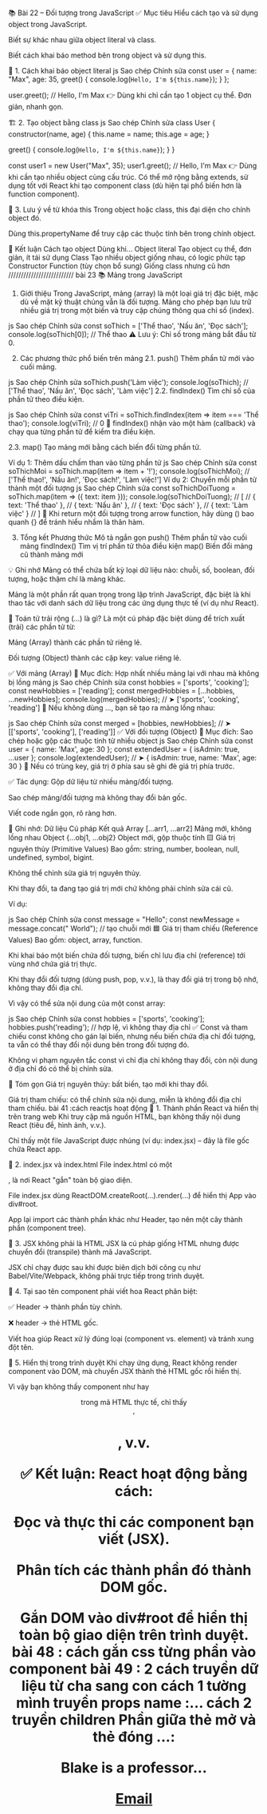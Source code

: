 📚 Bài 22 – Đối tượng trong JavaScript
✅ Mục tiêu
Hiểu cách tạo và sử dụng object trong JavaScript.

Biết sự khác nhau giữa object literal và class.

Biết cách khai báo method bên trong object và sử dụng this.

🧱 1. Cách khai báo object literal
js
Sao chép
Chỉnh sửa
const user = {
name: "Max",
age: 35,
greet() {
console.log(`Hello, I'm ${this.name}`);
}
};

user.greet(); // Hello, I'm Max
👉 Dùng khi chỉ cần tạo 1 object cụ thể. Đơn giản, nhanh gọn.

🏗️ 2. Tạo object bằng class
js
Sao chép
Chỉnh sửa
class User {
constructor(name, age) {
this.name = name;
this.age = age;
}

greet() {
console.log(`Hello, I'm ${this.name}`);
}
}

const user1 = new User("Max", 35);
user1.greet(); // Hello, I'm Max
👉 Dùng khi cần tạo nhiều object cùng cấu trúc. Có thể mở rộng bằng extends, sử dụng tốt với React khi tạo component class (dù hiện tại phổ biến hơn là function component).

🔑 3. Lưu ý về từ khóa this
Trong object hoặc class, this đại diện cho chính object đó.

Dùng this.propertyName để truy cập các thuộc tính bên trong chính object.

🧠 Kết luận
Cách tạo object Dùng khi...
Object literal Tạo object cụ thể, đơn giản, ít tái sử dụng
Class Tạo nhiều object giống nhau, có logic phức tạp
Constructor Function (tùy chọn bổ sung) Giống class nhưng cũ hơn
//////////////////////////
bài 23 📚 Mảng trong JavaScript

1. Giới thiệu
   Trong JavaScript, mảng (array) là một loại giá trị đặc biệt, mặc dù về mặt kỹ thuật chúng vẫn là đối tượng. Mảng cho phép bạn lưu trữ nhiều giá trị trong một biến và truy cập chúng thông qua chỉ số (index).

js
Sao chép
Chỉnh sửa
const soThich = ['Thể thao', 'Nấu ăn', 'Đọc sách'];
console.log(soThich[0]); // Thể thao
⚠️ Lưu ý: Chỉ số trong mảng bắt đầu từ 0.

2. Các phương thức phổ biến trên mảng
   2.1. push()
   Thêm phần tử mới vào cuối mảng.

js
Sao chép
Chỉnh sửa
soThich.push('Làm việc');
console.log(soThich); // ['Thể thao', 'Nấu ăn', 'Đọc sách', 'Làm việc']
2.2. findIndex()
Tìm chỉ số của phần tử theo điều kiện.

js
Sao chép
Chỉnh sửa
const viTri = soThich.findIndex(item => item === 'Thể thao');
console.log(viTri); // 0
🧠 findIndex() nhận vào một hàm (callback) và chạy qua từng phần tử để kiểm tra điều kiện.

2.3. map()
Tạo mảng mới bằng cách biến đổi từng phần tử.

Ví dụ 1: Thêm dấu chấm than vào từng phần tử
js
Sao chép
Chỉnh sửa
const soThichMoi = soThich.map(item => item + '!');
console.log(soThichMoi); // ['Thể thao!', 'Nấu ăn!', 'Đọc sách!', 'Làm việc!']
Ví dụ 2: Chuyển mỗi phần tử thành một đối tượng
js
Sao chép
Chỉnh sửa
const soThichDoiTuong = soThich.map(item => ({ text: item }));
console.log(soThichDoiTuong);
// [
// { text: 'Thể thao' },
// { text: 'Nấu ăn' },
// { text: 'Đọc sách' },
// { text: 'Làm việc' }
// ]
🧠 Khi return một đối tượng trong arrow function, hãy dùng () bao quanh {} để tránh hiểu nhầm là thân hàm.

3. Tổng kết
   Phương thức Mô tả ngắn gọn
   push() Thêm phần tử vào cuối mảng
   findIndex() Tìm vị trí phần tử thỏa điều kiện
   map() Biến đổi mảng cũ thành mảng mới

💡 Ghi nhớ
Mảng có thể chứa bất kỳ loại dữ liệu nào: chuỗi, số, boolean, đối tượng, hoặc thậm chí là mảng khác.

Mảng là một phần rất quan trọng trong lập trình JavaScript, đặc biệt là khi thao tác với danh sách dữ liệu trong các ứng dụng thực tế (ví dụ như React).

📌 Toán tử trải rộng (...) là gì?
Là một cú pháp đặc biệt dùng để trích xuất (trải) các phần tử từ:

Mảng (Array) thành các phần tử riêng lẻ.

Đối tượng (Object) thành các cặp key: value riêng lẻ.

✅ Với mảng (Array)
🎯 Mục đích: Hợp nhất nhiều mảng lại với nhau mà không bị lồng mảng
js
Sao chép
Chỉnh sửa
const hobbies = ['sports', 'cooking'];
const newHobbies = ['reading'];
const mergedHobbies = [...hobbies, ...newHobbies];
console.log(mergedHobbies);
// ➤ ['sports', 'cooking', 'reading']
📌 Nếu không dùng ..., bạn sẽ tạo ra mảng lồng nhau:

js
Sao chép
Chỉnh sửa
const merged = [hobbies, newHobbies];
// ➤ [['sports', 'cooking'], ['reading']]
✅ Với đối tượng (Object)
🎯 Mục đích: Sao chép hoặc gộp các thuộc tính từ nhiều object
js
Sao chép
Chỉnh sửa
const user = { name: 'Max', age: 30 };
const extendedUser = { isAdmin: true, ...user };
console.log(extendedUser);
// ➤ { isAdmin: true, name: 'Max', age: 30 }
📌 Nếu có trùng key, giá trị ở phía sau sẽ ghi đè giá trị phía trước.

✅ Tác dụng:
Gộp dữ liệu từ nhiều mảng/đối tượng.

Sao chép mảng/đối tượng mà không thay đổi bản gốc.

Viết code ngắn gọn, rõ ràng hơn.

🧠 Ghi nhớ:
Dữ liệu Cú pháp Kết quả
Array [...arr1, ...arr2] Mảng mới, không lồng nhau
Object {...obj1, ...obj2} Object mới, gộp thuộc tính
🟨 Giá trị nguyên thủy (Primitive Values)
Bao gồm: string, number, boolean, null, undefined, symbol, bigint.

Không thể chỉnh sửa giá trị nguyên thủy.

Khi thay đổi, ta đang tạo giá trị mới chứ không phải chỉnh sửa cái cũ.

Ví dụ:

js
Sao chép
Chỉnh sửa
const message = "Hello";
const newMessage = message.concat(" World"); // tạo chuỗi mới
🟦 Giá trị tham chiếu (Reference Values)
Bao gồm: object, array, function.

Khi khai báo một biến chứa đối tượng, biến chỉ lưu địa chỉ (reference) tới vùng nhớ chứa giá trị thực.

Khi thay đổi đối tượng (dùng push, pop, v.v.), là thay đổi giá trị trong bộ nhớ, không thay đổi địa chỉ.

Vì vậy có thể sửa nội dung của một const array:

js
Sao chép
Chỉnh sửa
const hobbies = ['sports', 'cooking'];
hobbies.push('reading'); // hợp lệ, vì không thay địa chỉ
✅ Const và tham chiếu
const không cho gán lại biến, nhưng nếu biến chứa địa chỉ đối tượng, ta vẫn có thể thay đổi nội dung bên trong đối tượng đó.

Không vi phạm nguyên tắc const vì chỉ địa chỉ không thay đổi, còn nội dung ở địa chỉ đó có thể bị chỉnh sửa.

🎯 Tóm gọn
Giá trị nguyên thủy: bất biến, tạo mới khi thay đổi.

Giá trị tham chiếu: có thể chỉnh sửa nội dung, miễn là không đổi địa chỉ tham chiếu.
bài 41 :cách reactjs hoạt động
🔹 1. Thành phần React và hiển thị trên trang web
Khi truy cập mã nguồn HTML, bạn không thấy nội dung React (tiêu đề, hình ảnh, v.v.).

Chỉ thấy một file JavaScript được nhúng (ví dụ: index.jsx) – đây là file gốc chứa React app.

🔹 2. index.jsx và index.html
File index.html có một <div id="root"></div>, là nơi React "gắn" toàn bộ giao diện.

File index.jsx dùng ReactDOM.createRoot(...).render(...) để hiển thị App vào div#root.

App lại import các thành phần khác như Header, tạo nên một cây thành phần (component tree).

🔹 3. JSX không phải là HTML
JSX là cú pháp giống HTML nhưng được chuyển đổi (transpile) thành mã JavaScript.

JSX chỉ chạy được sau khi được biên dịch bởi công cụ như Babel/Vite/Webpack, không phải trực tiếp trong trình duyệt.

🔹 4. Tại sao tên component phải viết hoa
React phân biệt:

✅ Header → thành phần tùy chỉnh.

❌ header → thẻ HTML gốc.

Viết hoa giúp React xử lý đúng loại (component vs. element) và tránh xung đột tên.

🔹 5. Hiển thị trong trình duyệt
Khi chạy ứng dụng, React không render component vào DOM, mà chuyển JSX thành thẻ HTML gốc rồi hiển thị.

Vì vậy bạn không thấy component như <App> hay <Header> trong mã HTML thực tế, chỉ thấy <div>, <h1>, v.v.

✅ Kết luận:
React hoạt động bằng cách:

Đọc và thực thi các component bạn viết (JSX).

Phân tích các thành phần đó thành DOM gốc.

Gắn DOM vào div#root để hiển thị toàn bộ giao diện trên trình duyệt.
bài 48 : cách gắn css từng phần vào component
bài 49 : 2 cách truyền dữ liệu từ cha sang con
cách 1 tường mình truyền props name :<Card name="Anthony Blake">...</Card>
cách 2 truyền children
Phần giữa thẻ mở và thẻ đóng <Card>...</Card>:

<Card name="Anthony Blake">
  <p>Blake is a professor...</p>
  <p><a href="mailto:...">Email</a></p>
</Card>
